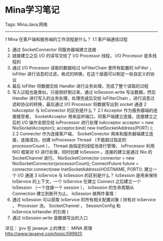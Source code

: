 # Mina学习笔记
Tags: Mina;Java;网络

------

1 Mina 在客户端和服务端的工作流程是什么？ 
 1.1 客户端通信过程 
 1. 通过 SocketConnector 同服务器端建立连接 
 2. 链接建立之后 I/O 的读写交给了 I/O Processor 线程， I/O Processor 是多线程的 
 3. 通过 I/O Processor 读取的数据经过 IoFilterChain 里所有配置的 IoFilter ， IoFilter 进行消息的过滤，格式的转换，在这个层面可以制定一些自定义的协议 
 4. 最后 IoFilter 将数据交给 Handler 进行业务处理，完成了整个读取的过程 
 5. 写入过程也是类似，只是刚好倒过来，通过 IoSession.write 写出数据，然后 Handler 进行写入的业务处理，处理完成后交给 IoFilterChain ，进行消息过滤和协议的转换，最后通过 I/O Processor 将数据写出到 socket 通道 
 2 IoAcceptor 与 IoConnector 的区别是什么？ 
 2.1 Acceptor 
 作为服务器端的连接接受者， SocketAcceptor 用来监听端口，同客户端建立连接，连接建立之后的 I/O 操作全部交给 IoProcessor 进行处理 
 IoAcceptor acceptor = new NioSocketAcceptor(); 
 acceptor.bind( new InetSocketAddress(PORT) ); 
 2.2 Connector 
 作为连接客户端， SocketConector 用来和服务器端建立连接，连接成功，创建 IoProcessor Thread （不能超过指定的 processorCount ）， Thread 由指定的线程池进行管理， IoProcessor 利用 NIO 框架对 IO 进行处理，同时创建 IoSession 。连接的建立是通过 Nio 的 SocketChannel 进行。 
 NioSocketConnector connector = new NioSocketConnector(processorCount); 
 ConnectFuture future = connector.connect(new InetSocketAddress(HOSTNAME, PORT)); 建立一个 I/O 通道 
 3 IoService 与 IoSession 的区别是什么？ 
 IoSession 是用来保持 IoService 的上下文，一个 IoService 在建立 Connect 之后建立一个 IoSession （一个连接一个 session ）， IoSession 的生命周期从 Connection 建立到断开为止。 
 IoSession 做两件事情： 
 1. 通过 IoSession 可以获取 IoService 的所有相关配置对象 ( 持有对 IoService ， Processor 池， SocketChannel ， SessionConfig 和 IoService.IoHandler 的引用 ) 
 2. 通过 IoSession.write 是数据写出的入口 
  
 详见： jjvv 在 javaeye 上的博文： MINA 原理 
 http://www.javaeye.com/topic/599925